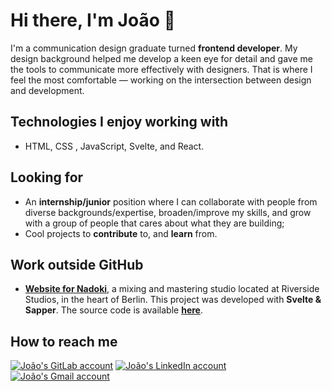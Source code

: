 # **Hi there, I'm João** 👋

I'm a communication design graduate turned **frontend developer**. My design background helped me develop a keen eye for detail and gave me the tools to communicate more effectively with designers. That is where I feel the most comfortable — working on the intersection between design and development.

## Technologies I enjoy working with

- HTML, CSS , JavaScript, Svelte, and React.

## Looking for

- An **internship/junior** position where I can collaborate with people from diverse backgrounds/expertise, broaden/improve my skills, and grow with a group of people that cares about what they are building;
- Cool projects to **contribute** to, and **learn** from.

## Work outside GitHub

- [**Website for Nadoki**](https://nadoki.com), a mixing and mastering studio located at Riverside Studios, in the heart of Berlin. This project was developed with **Svelte & Sapper**. The source code is available [**here**](https://gitlab.com/nadoki/nadoki-website-v2).

## How to reach me

[![João's GitLab account](https://img.shields.io/badge/GitLab--_.svg?style=social&logo=gitlab)](https://gitlab.com/joaocdvr) [![João's LinkedIn account](https://img.shields.io/badge/LinkedIn--_.svg?style=social&logo=linkedin)](https://www.linkedin.com/in/joaocdvr/) [![João's Gmail account](https://img.shields.io/badge/Gmail--_.svg?style=social&logo=gmail)](mailto:joaocdvrodrigues@gmail.com)
